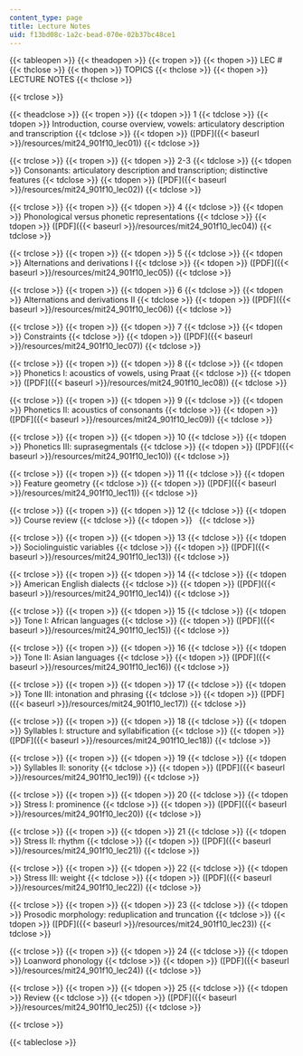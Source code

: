 ```yaml
---
content_type: page
title: Lecture Notes
uid: f13bd08c-1a2c-bead-070e-02b37bc48ce1
---
```


{{< tableopen >}}
{{< theadopen >}}
{{< tropen >}}
{{< thopen >}}
LEC #
{{< thclose >}}
{{< thopen >}}
TOPICS
{{< thclose >}}
{{< thopen >}}
LECTURE NOTES
{{< thclose >}}

{{< trclose >}}

{{< theadclose >}}
{{< tropen >}}
{{< tdopen >}}
1
{{< tdclose >}}
{{< tdopen >}}
Introduction, course overview, vowels: articulatory description and transcription
{{< tdclose >}}
{{< tdopen >}}
([PDF]({{< baseurl >}}/resources/mit24_901f10_lec01))
{{< tdclose >}}

{{< trclose >}}
{{< tropen >}}
{{< tdopen >}}
2-3
{{< tdclose >}}
{{< tdopen >}}
Consonants: articulatory description and transcription; distinctive features
{{< tdclose >}}
{{< tdopen >}}
([PDF]({{< baseurl >}}/resources/mit24_901f10_lec02))
{{< tdclose >}}

{{< trclose >}}
{{< tropen >}}
{{< tdopen >}}
4
{{< tdclose >}}
{{< tdopen >}}
Phonological versus phonetic representations
{{< tdclose >}}
{{< tdopen >}}
([PDF]({{< baseurl >}}/resources/mit24_901f10_lec04))
{{< tdclose >}}

{{< trclose >}}
{{< tropen >}}
{{< tdopen >}}
5
{{< tdclose >}}
{{< tdopen >}}
Alternations and derivations I
{{< tdclose >}}
{{< tdopen >}}
([PDF]({{< baseurl >}}/resources/mit24_901f10_lec05))
{{< tdclose >}}

{{< trclose >}}
{{< tropen >}}
{{< tdopen >}}
6
{{< tdclose >}}
{{< tdopen >}}
Alternations and derivations II
{{< tdclose >}}
{{< tdopen >}}
([PDF]({{< baseurl >}}/resources/mit24_901f10_lec06))
{{< tdclose >}}

{{< trclose >}}
{{< tropen >}}
{{< tdopen >}}
7
{{< tdclose >}}
{{< tdopen >}}
Constraints
{{< tdclose >}}
{{< tdopen >}}
([PDF]({{< baseurl >}}/resources/mit24_901f10_lec07))
{{< tdclose >}}

{{< trclose >}}
{{< tropen >}}
{{< tdopen >}}
8
{{< tdclose >}}
{{< tdopen >}}
Phonetics I: acoustics of vowels, using Praat
{{< tdclose >}}
{{< tdopen >}}
([PDF]({{< baseurl >}}/resources/mit24_901f10_lec08))
{{< tdclose >}}

{{< trclose >}}
{{< tropen >}}
{{< tdopen >}}
9
{{< tdclose >}}
{{< tdopen >}}
Phonetics II: acoustics of consonants
{{< tdclose >}}
{{< tdopen >}}
([PDF]({{< baseurl >}}/resources/mit24_901f10_lec09))
{{< tdclose >}}

{{< trclose >}}
{{< tropen >}}
{{< tdopen >}}
10
{{< tdclose >}}
{{< tdopen >}}
Phonetics III: suprasegmentals
{{< tdclose >}}
{{< tdopen >}}
([PDF]({{< baseurl >}}/resources/mit24_901f10_lec10))
{{< tdclose >}}

{{< trclose >}}
{{< tropen >}}
{{< tdopen >}}
11
{{< tdclose >}}
{{< tdopen >}}
Feature geometry
{{< tdclose >}}
{{< tdopen >}}
([PDF]({{< baseurl >}}/resources/mit24_901f10_lec11))
{{< tdclose >}}

{{< trclose >}}
{{< tropen >}}
{{< tdopen >}}
12
{{< tdclose >}}
{{< tdopen >}}
Course review
{{< tdclose >}}
{{< tdopen >}}
 
{{< tdclose >}}

{{< trclose >}}
{{< tropen >}}
{{< tdopen >}}
13
{{< tdclose >}}
{{< tdopen >}}
Sociolinguistic variables
{{< tdclose >}}
{{< tdopen >}}
([PDF]({{< baseurl >}}/resources/mit24_901f10_lec13))
{{< tdclose >}}

{{< trclose >}}
{{< tropen >}}
{{< tdopen >}}
14
{{< tdclose >}}
{{< tdopen >}}
American English dialects
{{< tdclose >}}
{{< tdopen >}}
([PDF]({{< baseurl >}}/resources/mit24_901f10_lec14))
{{< tdclose >}}

{{< trclose >}}
{{< tropen >}}
{{< tdopen >}}
15
{{< tdclose >}}
{{< tdopen >}}
Tone I: African languages
{{< tdclose >}}
{{< tdopen >}}
([PDF]({{< baseurl >}}/resources/mit24_901f10_lec15))
{{< tdclose >}}

{{< trclose >}}
{{< tropen >}}
{{< tdopen >}}
16
{{< tdclose >}}
{{< tdopen >}}
Tone II: Asian languages
{{< tdclose >}}
{{< tdopen >}}
([PDF]({{< baseurl >}}/resources/mit24_901f10_lec16))
{{< tdclose >}}

{{< trclose >}}
{{< tropen >}}
{{< tdopen >}}
17
{{< tdclose >}}
{{< tdopen >}}
Tone III: intonation and phrasing
{{< tdclose >}}
{{< tdopen >}}
([PDF]({{< baseurl >}}/resources/mit24_901f10_lec17))
{{< tdclose >}}

{{< trclose >}}
{{< tropen >}}
{{< tdopen >}}
18
{{< tdclose >}}
{{< tdopen >}}
Syllables I: structure and syllabification
{{< tdclose >}}
{{< tdopen >}}
([PDF]({{< baseurl >}}/resources/mit24_901f10_lec18))
{{< tdclose >}}

{{< trclose >}}
{{< tropen >}}
{{< tdopen >}}
19
{{< tdclose >}}
{{< tdopen >}}
Syllables II: sonority
{{< tdclose >}}
{{< tdopen >}}
([PDF]({{< baseurl >}}/resources/mit24_901f10_lec19))
{{< tdclose >}}

{{< trclose >}}
{{< tropen >}}
{{< tdopen >}}
20
{{< tdclose >}}
{{< tdopen >}}
Stress I: prominence
{{< tdclose >}}
{{< tdopen >}}
([PDF]({{< baseurl >}}/resources/mit24_901f10_lec20))
{{< tdclose >}}

{{< trclose >}}
{{< tropen >}}
{{< tdopen >}}
21
{{< tdclose >}}
{{< tdopen >}}
Stress II: rhythm
{{< tdclose >}}
{{< tdopen >}}
([PDF]({{< baseurl >}}/resources/mit24_901f10_lec21))
{{< tdclose >}}

{{< trclose >}}
{{< tropen >}}
{{< tdopen >}}
22
{{< tdclose >}}
{{< tdopen >}}
Stress III: weight
{{< tdclose >}}
{{< tdopen >}}
([PDF]({{< baseurl >}}/resources/mit24_901f10_lec22))
{{< tdclose >}}

{{< trclose >}}
{{< tropen >}}
{{< tdopen >}}
23
{{< tdclose >}}
{{< tdopen >}}
Prosodic morphology: reduplication and truncation
{{< tdclose >}}
{{< tdopen >}}
([PDF]({{< baseurl >}}/resources/mit24_901f10_lec23))
{{< tdclose >}}

{{< trclose >}}
{{< tropen >}}
{{< tdopen >}}
24
{{< tdclose >}}
{{< tdopen >}}
Loanword phonology
{{< tdclose >}}
{{< tdopen >}}
([PDF]({{< baseurl >}}/resources/mit24_901f10_lec24))
{{< tdclose >}}

{{< trclose >}}
{{< tropen >}}
{{< tdopen >}}
25
{{< tdclose >}}
{{< tdopen >}}
Review
{{< tdclose >}}
{{< tdopen >}}
([PDF]({{< baseurl >}}/resources/mit24_901f10_lec25))
{{< tdclose >}}

{{< trclose >}}

{{< tableclose >}}